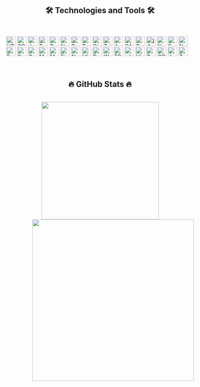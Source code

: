 <h2 align="center">🛠 Technologies and Tools 🛠</h2>
<br>

<span><img src="https://img.shields.io/badge/HTML5-282C34?logo=html5&logoColor=E34F26" alt="HTML5 logo" title="HTML5" height="25" /></span>
<span><img src="https://img.shields.io/badge/CSS3-282C34?logo=css3&logoColor=1572B6" alt="CSS3 logo" title="CSS3" height="25" /></span>
<span><img src="https://img.shields.io/badge/JavaScript-282C34?logo=javascript&logoColor=F7DF1E" alt="JavaScript logo" title="JavaScript" height="25" /></span>
<span><img src="https://img.shields.io/badge/TypeScript-282C34?logo=typescript&logoColor=3178C6" alt="TypeScript logo" title="TypeScript" height="25" /></span>
<span><img src="https://img.shields.io/badge/ReactJS-282C34?logo=react&logoColor=61DAFB" alt="ReactJS logo" title="ReactJS" height="25" /></span>
<span><img src="https://img.shields.io/badge/Next.js-282C34?logo=next.js&logoColor=FFFFFF" alt="Next.js logo" title="Next.js" height="25" /></span>
<span><img src="https://img.shields.io/badge/Redux-282C34?logo=redux&logoColor=764ABC" alt="Redux logo" title="Redux" height="25" /></span>
<span><img src="https://img.shields.io/badge/TanStack%20Query-282C34?logo=react-query&logoColor=FF4154" alt="TanStack Query logo" title="TanStack Query" height="25" /></span>
<span><img src="https://img.shields.io/badge/Styled%20Components-282C34?logo=styled-components&logoColor=DB7093" alt="Styled Components logo" title="Styled Components" height="25" /></span>
<span><img src="https://img.shields.io/badge/Tailwind%20CSS-282C34?logo=tailwind-css&logoColor=38B2AC" alt="TailwindCSS logo" title="TailwindCSS" height="25" /></span>
<span><img src="https://img.shields.io/badge/Ant%20Design-282C34?logo=ant-design&logoColor=0170FE" alt="Ant Design logo" title="Ant Design" height="25" /></span>
<span><img src="https://img.shields.io/badge/Sass-282C34?logo=sass&logoColor=CC6699" alt="SASS logo" title="SASS" height="25" /></span>
<span><img src="https://img.shields.io/badge/Bootstrap-282C34?logo=bootstrap&logoColor=7952B3" alt="Bootstrap logo" title="Bootstrap" height="25" /></span>
<span><img src="https://img.shields.io/badge/jQuery-282C34?logo=jquery&logoColor=0769AD" alt="jQuery logo" title="jQuery" height="25" /></span>
<span><img src="https://img.shields.io/badge/Node.js-282C34?logo=node.js&logoColor=00F200" alt="Node.js logo" title="Node.js" height="25" /></span>
<span><img src="https://img.shields.io/badge/Express-282C34?logo=express&logoColor=FFFFFF" alt="Express.js logo" title="Express.js" height="25" /></span>
<span><img src="https://img.shields.io/badge/NestJS-282C34?logo=nestjs&logoColor=E0234E" alt="NestJS logo" title="NestJS" height="25" /></span>
<span><img src="https://img.shields.io/badge/Fastify-282C34?logo=fastify&logoColor=FFFFFF" alt="Fastify logo" title="Fastify" height="25" /></span>
<span><img src="https://img.shields.io/badge/Socket.io-282C34?logo=socket.io&logoColor=FFFFFF" alt="Socket.io logo" title="Socket.io" height="25" /></span>
<span><img src="https://img.shields.io/badge/Go-282C34?logo=go&logoColor=00ADD8" alt="Golang logo" title="Golang" height="25" /></span>
<span><img src="https://img.shields.io/badge/MongoDB-282C34?logo=mongodb&logoColor=47A248" alt="MongoDB logo" title="MongoDB" height="25" /></span>
<span><img src="https://img.shields.io/badge/MySQL-282C34?logo=mysql&logoColor=4479A1" alt="MySQL logo" title="MySQL" height="25" /></span>
<span><img src="https://img.shields.io/badge/Firebase-282C34?logo=firebase&logoColor=FFCA28" alt="Firebase logo" title="Firebase" height="25" /></span>
<span><img src="https://img.shields.io/badge/Nginx-282C34?logo=nginx&logoColor=009639" alt="Nginx logo" title="Nginx" height="25" /></span>
<span><img src="https://img.shields.io/badge/Ubuntu-282C34?logo=ubuntu&logoColor=E95420" alt="Ubuntu logo" title="Ubuntu" height="25" /></span>
<span><img src="https://img.shields.io/badge/PM2-282C34?logo=pm2&logoColor=2B037A" alt="PM2 logo" title="PM2" height="25" /></span>
<span><img src="https://img.shields.io/badge/Webpack-282C34?logo=webpack&logoColor=8DD6F9" alt="Webpack logo" title="Webpack" height="25" /></span>
<span><img src="https://img.shields.io/badge/ESLint-282C34?logo=eslint&logoColor=4B32C3" alt="ESLint logo" title="ESLint" height="25" /></span>
<span><img src="https://img.shields.io/badge/git-282C34?logo=git&logoColor=F05032" alt="git logo" title="git" height="25" /></span>
<span><img src="https://img.shields.io/badge/VS%20Code-282C34?logo=visual-studio-code&logoColor=007ACC" alt="Visual Studio Code logo" title="Visual Studio Code" height="25" /></span>
<span><img src="https://img.shields.io/badge/Bun-282C34?logo=bun&logoColor=FBF0DF" alt="Bun logo" title="Bun" height="25" /></span>
<span><img src="https://img.shields.io/badge/Google%20Cloud-282C34?logo=google-cloud&logoColor=4285F4" alt="GCP logo" title="Google Cloud Platform" height="25" /></span>
<span><img src="https://img.shields.io/badge/Jotai-282C34?logo=jotai&logoColor=000000" alt="Jotai logo" title="Jotai" height="25" /></span>
<span><img src="https://img.shields.io/badge/Zustand-282C34?logo=zustand&logoColor=000000" alt="Zustand logo" title="Zustand" height="25" /></span>

<br>


<h2 align="center">🔥 GitHub Stats 🔥</h2>
<br>
<div align=center>
  <a href="#" title="hiennguyen">
    <img width="315" align="center" src="https://github-readme-stats.vercel.app/api/top-langs?username=schalkez&show_icons=true&locale=en&layout=compact" />
  </a>
  <a href="#" title="hiennguyen">
    <img align="right" width="434" src="https://github-readme-stats.vercel.app/api?username=schalkez&show_icons=true&locale=en" />
  </a>
</div>
<br>
